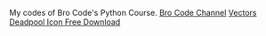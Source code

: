 My codes of Bro Code's Python Course.
[Bro Code Channel](https://www.youtube.com/@BroCodez)
[Vectors Deadpool Icon Free Download](https://www.freeiconspng.com/img/6875)
